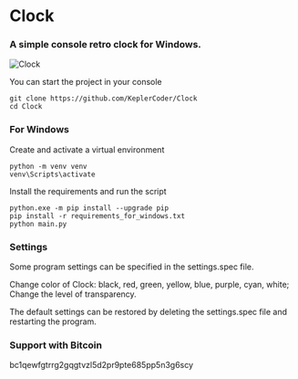 # Clock

### A simple console retro clock for Windows.

![Clock](https://github.com/Kepler54/Clock/assets/126917322/aa15b6ad-d884-4a4a-9532-81bb6ccc9772)

You can start the project in your console
``` console
git clone https://github.com/KeplerCoder/Clock
cd Clock
```
### For Windows
Create and activate a virtual environment
``` console
python -m venv venv
venv\Scripts\activate
```
Install the requirements and run the script
``` console
python.exe -m pip install --upgrade pip
pip install -r requirements_for_windows.txt
python main.py
```
### Settings
Some program settings can be specified in the settings.spec file.

Change color of Clock: black, red, green, yellow, blue, purple, cyan, white;
Change the level of transparency.

The default settings can be restored by deleting the settings.spec file and restarting the program.
### Support with Bitcoin
bc1qewfgtrrg2gqgtvzl5d2pr9pte685pp5n3g6scy
